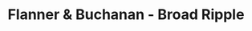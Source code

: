 ---
title: "Flanner & Buchanan - Broad Ripple"
url: /indianapolis/flanner-und-buchanan-broad-ripple/
shop: Bestattungen
---